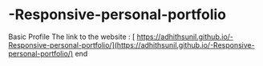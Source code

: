 # -Responsive-personal-portfolio
Basic Profile 
The link to the website :
[ https://adhithsunil.github.io/-Responsive-personal-portfolio/](https://adhithsunil.github.io/-Responsive-personal-portfolio/)
 end 
